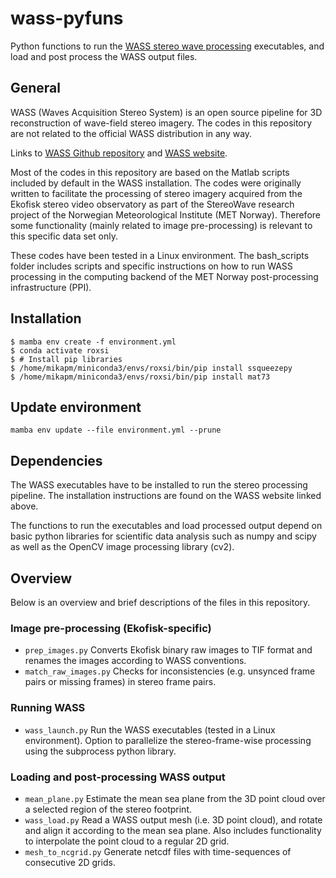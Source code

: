 # wass-pyfuns
Python functions to run the [WASS stereo wave processing](https://github.com/fbergama/wass "WASS Github repository") executables, and load and post process the WASS output files.

## General
WASS (Waves Acquisition Stereo System) is an open source pipeline for 3D reconstruction of wave-field stereo imagery. The codes in this repository are not related to the official WASS distribution in any way.

Links to [WASS Github repository](https://github.com/fbergama/wass) and [WASS website](https://www.dais.unive.it/wass/).

Most of the codes in this repository are based on the Matlab scripts included by default in the WASS installation. The codes were originally written to facilitate the processing of stereo imagery acquired from the Ekofisk stereo video observatory as part of the StereoWave research project of the Norwegian Meteorological Institute (MET Norway). Therefore some functionality (mainly related to image pre-processing) is relevant to this specific data set only. 

These codes have been tested in a Linux environment. The bash_scripts folder includes scripts and specific instructions on how to run WASS processing in the computing backend of the MET Norway post-processing infrastructure (PPI).

## Installation
```
$ mamba env create -f environment.yml
$ conda activate roxsi
$ # Install pip libraries
$ /home/mikapm/miniconda3/envs/roxsi/bin/pip install ssqueezepy
$ /home/mikapm/miniconda3/envs/roxsi/bin/pip install mat73
```

## Update environment
```
mamba env update --file environment.yml --prune
```

## Dependencies
The WASS executables have to be installed to run the stereo processing pipeline. The installation instructions are found on the WASS website linked above.

The functions to run the executables and load processed output depend on basic python libraries for scientific data analysis such as numpy and scipy as well as the OpenCV image processing library (cv2).

## Overview
Below is an overview and brief descriptions of the files in this repository.

### Image pre-processing (Ekofisk-specific)
 - `prep_images.py` Converts Ekofisk binary raw images to TIF format and renames the images according to WASS conventions.
 - `match_raw_images.py` Checks for inconsistencies (e.g. unsynced frame pairs or missing frames) in stereo frame pairs.

### Running WASS
 - `wass_launch.py` Run the WASS executables (tested in a Linux environment). Option to parallelize the stereo-frame-wise processing using the subprocess python library.

### Loading and post-processing WASS output
 - `mean_plane.py` Estimate the mean sea plane from the 3D point cloud over a selected region of the stereo footprint.
 - `wass_load.py` Read a WASS output mesh (i.e. 3D point cloud), and rotate and align it according to the mean sea plane. Also includes functionality to interpolate the point cloud to a regular 2D grid.
 - `mesh_to_ncgrid.py` Generate netcdf files with time-sequences of consecutive 2D grids.
